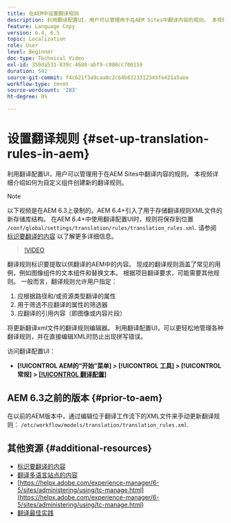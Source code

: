 ```yaml
---
title: 在AEM中设置翻译规则
description: 利用翻译配置UI，用户可以管理用于在AEM Sites中翻译内容的规则。 本视频详细介绍如何为自定义组件创建新的翻译规则。
feature: Language Copy
version: 6.4, 6.5
topic: Localization
role: User
level: Beginner
doc-type: Technical Video
exl-id: 359da531-839c-4680-abf9-c880cc700159
duration: 542
source-git-commit: f4c621f3a9caa8c2c64b8323312343fe421a5aee
workflow-type: tm+mt
source-wordcount: '283'
ht-degree: 0%

---
```


# 设置翻译规则 {#set-up-translation-rules-in-aem}

利用翻译配置UI，用户可以管理用于在AEM Sites中翻译内容的规则。 本视频详细介绍如何为自定义组件创建新的翻译规则。

>[!NOTE]
>
> 以下视频是在AEM 6.3上录制的。AEM 6.4+引入了用于存储翻译规则XML文件的新存储库结构。 在AEM 6.4+中使用翻译配置UI时，规则将保存到位置 `/conf/global/settings/translation/rules/translation_rules.xml`. 请参阅 [标识要翻译的内容](https://helpx.adobe.com/experience-manager/6-5/sites/administering/using/tc-rules.html) 以了解更多详细信息。

>[!VIDEO](https://video.tv.adobe.com/v/18135?quality=12&learn=on)

翻译规则标识要提取以供翻译的AEM中的内容。 现成的翻译规则涵盖了常见的用例，例如图像组件的文本组件和替换文本。 根据项目翻译要求，可能需要其他规则。 一般而言，翻译规则允许用户指定：

1. 应根据路径和/或资源类型翻译的属性
2. 用于筛选不应翻译的属性的筛选器
3. 应翻译的引用内容（即图像或内容片段）

将更新翻译xml文件的翻译规则编辑器。 利用翻译配置UI，可以更轻松地管理各种翻译规则，并在直接编辑XML时防止出现拼写错误。

访问翻译配置UI：

* **[!UICONTROL AEM的“开始”菜单] > [!UICONTROL 工具] > [!UICONTROL 常规] > [[!UICONTROL 翻译配置]](http://localhost:4502/libs/cq/translation/translationrules/contexts.html)**

## AEM 6.3之前的版本 {#prior-to-aem}

在以前的AEM版本中，通过编辑位于翻译工作流下的XML文件来手动更新翻译规则： `/etc/workflow/models/translation/translation_rules.xml`.

## 其他资源 {#additional-resources}

* [标识要翻译的内容](https://helpx.adobe.com/experience-manager/6-5/sites/administering/using/tc-rules.html)
* [翻译多语言站点的内容](https://helpx.adobe.com/experience-manager/6-5/sites/administering/using/translation.html)
* [https://helpx.adobe.com/experience-manager/6-5/sites/administering/using/tc-manage.html](https://helpx.adobe.com/experience-manager/6-5/sites/administering/using/tc-manage.html)
* [翻译最佳实践](https://helpx.adobe.com/experience-manager/6-5/sites/administering/using/tc-bp.html)
